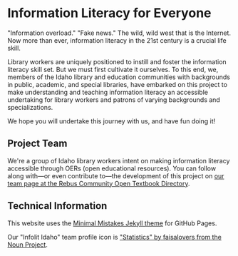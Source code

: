 # Information Literacy for Everyone  

"Information overload." "Fake news." The wild, wild west that is the Internet. Now more than ever, information literacy in the 21st century is a crucial life skill.  

Library workers are uniquely positioned to instill and foster the information literacy skill set. But we must first cultivate it ourselves. To this end, we, members of the Idaho library and education communities with backgrounds in public, academic, and special libraries, have embarked on this project to make understanding and teaching information literacy an accessible undertaking for library workers and patrons of varying backgrounds and specializations.  

We hope you will undertake this journey with us, and have fun doing it!  

## Project Team  

We're a group of Idaho library workers intent on making information literacy accessible through OERs (open educational resources). You can follow along with—or even contribute to—the development of this project on [our team page at the Rebus Community Open Textbook Directory](https://www1.rebus.community/#/project/379f6355-8f50-4b7f-9408-ab88cb3eafd5).   

## Technical Information  

This website uses the [Minimal Mistakes Jekyll theme](https://github.com/mmistakes/minimal-mistakes) for GitHub Pages.  

Our "Infolit Idaho" team profile icon is ["Statistics" by faisalovers from the Noun Project](https://thenounproject.com/term/statistics/1238357/).
